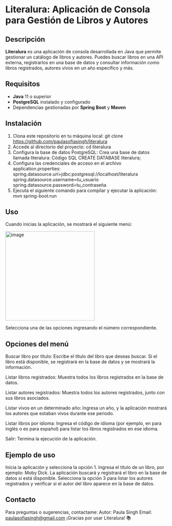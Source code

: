 # Literalura: Aplicación de Consola para Gestión de Libros y Autores

## Descripción
**Literalura** es una aplicación de consola desarrollada en Java que permite gestionar un catálogo de libros y autores. Puedes buscar libros en una API externa, registrarlos en una base de datos y consultar información como libros registrados, autores vivos en un año específico y más.

## Requisitos
- **Java** 11 o superior
- **PostgreSQL** instalado y configurado
- Dependencias gestionadas por **Spring Boot** y **Maven**

## Instalación
1. Clona este repositorio en tu máquina local:
   git clone https://github.com/paulasofiasingh/literalura
2. Accede al directorio del proyecto:
cd literalura
3. Configura la base de datos PostgreSQL:
Crea una base de datos llamada literalura:
Código SQL
CREATE DATABASE literalura;
4. Configura las credenciales de acceso en el archivo application.properties:
spring.datasource.url=jdbc:postgresql://localhost/literalura
spring.datasource.username=tu_usuario
spring.datasource.password=tu_contraseña
5. Ejecuta el siguiente comando para compilar y ejecutar la aplicación:
mvn spring-boot:run

## Uso
Cuando inicias la aplicación, se mostrará el siguiente menú:

<img width="278" alt="image" src="https://github.com/user-attachments/assets/cc4c5ea9-76db-4a8a-ba20-4c3e5f59735b">

Selecciona una de las opciones ingresando el número correspondiente.

## Opciones del menú
Buscar libro por título:
Escribe el título del libro que deseas buscar. Si el libro está disponible, se registrará en la base de datos y se mostrará la información.

Listar libros registrados:
Muestra todos los libros registrados en la base de datos.

Listar autores registrados:
Muestra todos los autores registrados, junto con sus libros asociados.

Listar vivos en un determinado año:
Ingresa un año, y la aplicación mostrará los autores que estaban vivos durante ese periodo.

Listar libros por idioma:
Ingresa el código de idioma (por ejemplo, en para inglés o es para español) para listar los libros registrados en ese idioma.

Salir:
Termina la ejecución de la aplicación.

## Ejemplo de uso
Inicia la aplicación y selecciona la opción 1.
Ingresa el título de un libro, por ejemplo: Moby Dick.
La aplicación buscará y registrará el libro en la base de datos si está disponible.
Selecciona la opción 3 para listar los autores registrados y verificar si el autor del libro aparece en la base de datos.

## Contacto
Para preguntas o sugerencias, contactame:
Autor: Paula Singh
Email: paulasofiasingh@gmail.com
¡Gracias por usar Literalura! 📚

